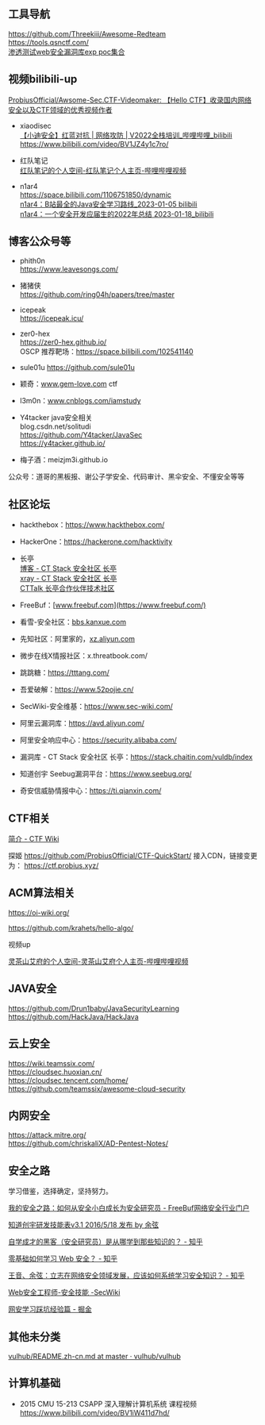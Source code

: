 ## 工具导航

https://github.com/Threekiii/Awesome-Redteam  
https://tools.qsnctf.com/  
[渗透测试web安全漏洞库exp poc集合](https://mp.weixin.qq.com/s/DdHm1lZDLZ5pclaX3Kz5Gg)  

## 视频bilibili-up
[ProbiusOfficial/Awsome-Sec.CTF-Videomaker: 【Hello CTF】收录国内网络安全以及CTF领域的优秀视频作者](https://github.com/ProbiusOfficial/Awsome-Sec.CTF-Videomaker)

- xiaodisec  
[【小迪安全】红蓝对抗 | 网络攻防 | V2022全栈培训_哔哩哔哩_bilibili](https://www.bilibili.com/video/BV1pQ4y1s7kH/)  
https://www.bilibili.com/video/BV1JZ4y1c7ro/  

- 红队笔记  
[红队笔记的个人空间-红队笔记个人主页-哔哩哔哩视频](https://space.bilibili.com/491748397)

- n1ar4  
https://space.bilibili.com/1106751850/dynamic  
[n1ar4：B站最全的Java安全学习路线_2023-01-05 bilibili](https://www.bilibili.com/video/BV1Sv4y1i7jf/)  
[n1ar4：一个安全开发应届生的2022年总结 2023-01-18_bilibili](https://www.bilibili.com/video/BV1Nd4y1579s/)  

## 博客公众号等

- phith0n  
https://www.leavesongs.com/

- 猪猪侠  
https://github.com/ring04h/papers/tree/master

- icepeak  
https://icepeak.icu/

- zer0-hex  
https://zer0-hex.github.io/  
OSCP 推荐靶场：https://space.bilibili.com/102541140  

- sule01u
https://github.com/sule01u

- 颖奇：www.gem-love.com  ctf

- l3m0n：www.cnblogs.com/iamstudy

- Y4tacker java安全相关  
blog.csdn.net/solitudi  
https://github.com/Y4tacker/JavaSec  
https://y4tacker.github.io/

- 梅子酒：meizjm3i.github.io

公众号：道哥的黑板报、谢公子学安全、代码审计、黑伞安全、不懂安全等等

## 社区论坛

- hackthebox：https://www.hackthebox.com/
- HackerOne：https://hackerone.com/hacktivity
- 长亭  
[博客 - CT Stack 安全社区 长亭](https://stack.chaitin.com/techblog/index)  
[xray - CT Stack 安全社区 长亭](https://stack.chaitin.com/tool/detail/1)  
[CTTalk 长亭合作伙伴技术社区](https://bbs.chaitin.cn/)

- FreeBuf：[www.freebuf.com](https://www.freebuf.com/)
- 看雪-安全社区：[bbs.kanxue.com](https://bbs.kanxue.com/)
- 先知社区：阿里家的，[xz.aliyun.com](https://xz.aliyun.com/)
- 微步在线X情报社区：x.threatbook.com/
- 跳跳糖：https://tttang.com/
- 吾爱破解：https://www.52pojie.cn/
- SecWiki-安全维基：https://www.sec-wiki.com/
- 阿里云漏洞库：https://avd.aliyun.com/
- 阿里安全响应中心：https://security.alibaba.com/
- 漏洞库 - CT Stack 安全社区 长亭：https://stack.chaitin.com/vuldb/index
- 知道创宇 Seebug漏洞平台：https://www.seebug.org/
- 奇安信威胁情报中心：https://ti.qianxin.com/

## CTF相关

[简介 - CTF Wiki](https://ctf-wiki.org/)

探姬
https://github.com/ProbiusOfficial/CTF-QuickStart/  接入CDN，链接变更为：  https://ctf.probius.xyz/

## ACM算法相关

https://oi-wiki.org/

https://github.com/krahets/hello-algo/

视频up

[灵茶山艾府的个人空间-灵茶山艾府个人主页-哔哩哔哩视频](https://space.bilibili.com/206214)

## JAVA安全

https://github.com/Drun1baby/JavaSecurityLearning  
https://github.com/HackJava/HackJava  

## 云上安全

https://wiki.teamssix.com/  
https://cloudsec.huoxian.cn/  
https://cloudsec.tencent.com/home/  
https://github.com/teamssix/awesome-cloud-security  

## 内网安全

https://attack.mitre.org/  
https://github.com/chriskaliX/AD-Pentest-Notes/


## 安全之路

学习借鉴，选择确定，坚持努力。

[我的安全之路：如何从安全小白成长为安全研究员 - FreeBuf网络安全行业门户](https://www.freebuf.com/articles/neopoints/368838.html)

[知道创宇研发技能表v3.1 2016/5/18 发布 by 余弦](https://blog.knownsec.com/Knownsec_RD_Checklist/)

[自学成才的黑客（安全研究员）是从哪学到那些知识的？ - 知乎](https://www.zhihu.com/question/23073812/answer/219630853)

[零基础如何学习 Web 安全？ - 知乎](https://www.zhihu.com/question/21606800)

[王音、余弦：立志在网络安全领域发展，应该如何系统学习安全知识？ - 知乎](https://www.zhihu.com/question/21680381/answer/22256057)

[Web安全工程师-安全技能 -SecWiki](https://www.sec-wiki.com/skill/2)

[网安学习踩坑经验篇 - 掘金](https://juejin.cn/post/7078099276584189960)

## 其他未分类

[vulhub/README.zh-cn.md at master · vulhub/vulhub](https://github.com/vulhub/vulhub/blob/master/README.zh-cn.md)

## 计算机基础
- 2015 CMU 15-213 CSAPP 深入理解计算机系统 课程视频  
https://www.bilibili.com/video/BV1iW411d7hd/

